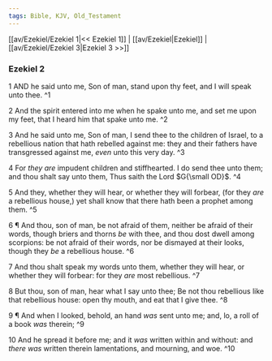 ```yaml
---
tags: Bible, KJV, Old_Testament
---
```


[[av/Ezekiel/Ezekiel 1|<< Ezekiel 1]] | [[av/Ezekiel|Ezekiel]] | [[av/Ezekiel/Ezekiel 3|Ezekiel 3 >>]]

### Ezekiel 2

1 AND he said unto me, Son of man, stand upon thy feet, and I will speak unto thee. ^1

2 And the spirit entered into me when he spake unto me, and set me upon my feet, that I heard him that spake unto me. ^2

3 And he said unto me, Son of man, I send thee to the children of Israel, to a rebellious nation that hath rebelled against me: they and their fathers have transgressed against me, _even_ unto this very day. ^3

4 For _they_ _are_ impudent children and stiffhearted. I do send thee unto them; and thou shalt say unto them, Thus saith the Lord $G{\small OD}$. ^4

5 And they, whether they will hear, or whether they will forbear, (for they _are_ a rebellious house,) yet shall know that there hath been a prophet among them. ^5

6 ¶ And thou, son of man, be not afraid of them, neither be afraid of their words, though briers and thorns _be_ with thee, and thou dost dwell among scorpions: be not afraid of their words, nor be dismayed at their looks, though they _be_ a rebellious house. ^6

7 And thou shalt speak my words unto them, whether they will hear, or whether they will forbear: for they _are_ most rebellious. ^7

8 But thou, son of man, hear what I say unto thee; Be not thou rebellious like that rebellious house: open thy mouth, and eat that I give thee. ^8

9 ¶ And when I looked, behold, an hand _was_ sent unto me; and, lo, a roll of a book _was_ therein; ^9

10 And he spread it before me; and it _was_ written within and without: and _there_ _was_ written therein lamentations, and mourning, and woe. ^10
